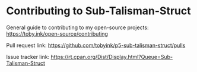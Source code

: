 # Contributing to Sub-Talisman-Struct

General guide to contributing to my open-source projects:
https://toby.ink/open-source/contributing

Pull request link:
https://github.com/tobyink/p5-sub-talisman-struct/pulls

Issue tracker link:
https://rt.cpan.org/Dist/Display.html?Queue=Sub-Talisman-Struct
